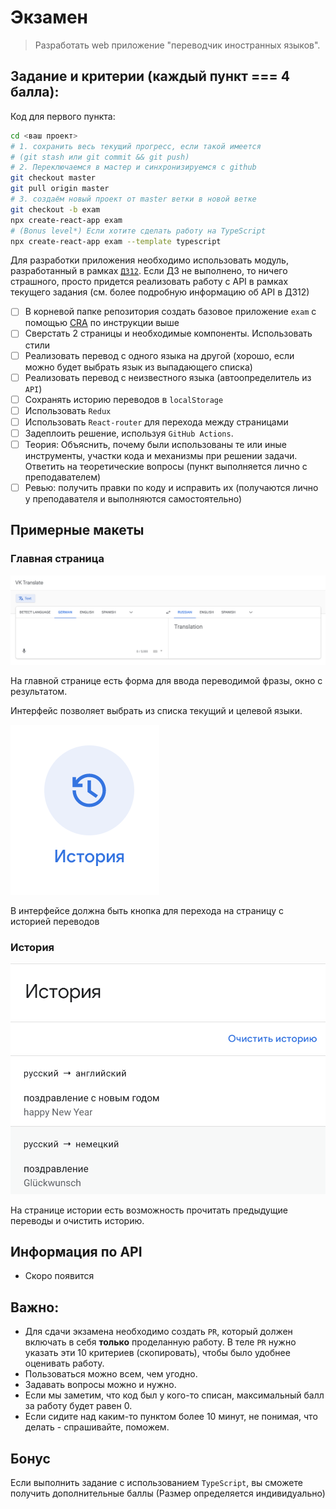# Экзамен

>Разработать web приложение "переводчик иностранных языков".

## Задание и критерии (каждый пункт === 4 балла):

Код для первого пункта:

```bash
cd <ваш проект>
# 1. сохранить весь текущий прогресс, если такой имеется
# (git stash или git commit && git push)
# 2. Переключаемся в мастер и синхронизируемся с github
git checkout master
git pull origin master
# 3. создаём новый проект от master ветки в новой ветке
git checkout -b exam
npx create-react-app exam
# (Bonus level*) Если хотите сделать работу на TypeScript
npx create-react-app exam --template typescript
```

Для разработки приложения необходимо использовать модуль, разработанный в рамках [`ДЗ12`](../lesson_12/homework.md).
Если ДЗ не выполнено, то ничего страшного, просто придется реализовать работу с API в рамках текущего задания (см. более подробную информацию об API в ДЗ12)

- [ ] В корневой папке репозитория создать базовое приложение `exam` с помощью [CRA](https://github.com/facebook/create-react-app#quick-overview) по инструкции выше
- [ ] Сверстать 2 страницы и необходимые компоненты. Использовать стили
- [ ] Реализовать перевод с одного языка на другой (хорошо, если можно будет выбрать язык из выпадающего списка)
- [ ] Реализовать перевод с неизвестного языка (автоопределитель из `API`)
- [ ] Сохранять историю переводов в `localStorage`
- [ ] Использовать `Redux`
- [ ] Использовать `React-router` для перехода между страницами
- [ ] Задеплоить решение, используя `GitHub Actions`.
- [ ] Теория: Объяснить, почему были использованы те или иные инструменты, участки кода и механизмы при решении задачи. Ответить на теоретические вопросы (пункт выполняется лично с преподавателем)
- [ ] Ревью: получить правки по коду и исправить их (получаются лично у преподавателя и выполняются самостоятельно)

## Примерные макеты

### Главная страница

![Главная](./1.png)

На главной странице есть форма для ввода переводимой фразы, окно с результатом.

Интерфейс позволяет выбрать из списка текущий и целевой языки.

![Кнопка перехода на историю](./2.png)

В интерфейсе должна быть кнопка для перехода на страницу с историей переводов

### История

![История](./3.png)

На странице истории есть возможность прочитать предыдущие переводы и очистить историю.

## Информация по API

* Скоро появится

## Важно:

* Для сдачи экзамена необходимо создать `PR`, который должен включать в себя **только** проделанную работу.
В теле `PR` нужно указать эти 10 критериев (скопировать), чтобы было удобнее оценивать работу.
* Пользоваться можно всем, чем угодно.
* Задавать вопросы можно и нужно.
* Если мы заметим, что код был у кого-то списан, максимальный балл за работу будет равен 0.
* Если сидите над каким-то пунктом более 10 минут, не понимая, что делать - спрашивайте, поможем.

## Бонус

Если выполнить задание с использованием `TypeScript`, вы сможете получить дополнительные баллы (Размер определяется индивидуально)
